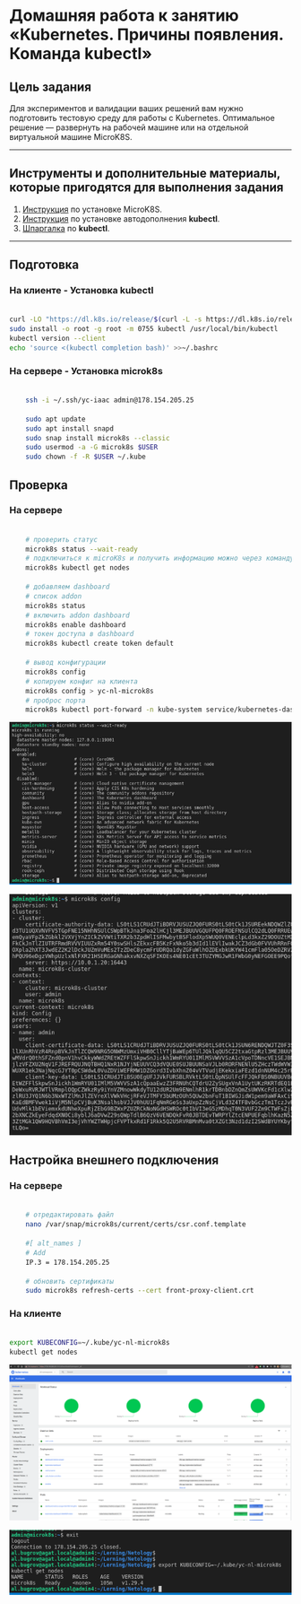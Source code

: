 # Домашняя работа к занятию «Kubernetes. Причины появления. Команда kubectl»

## Цель задания

Для экспериментов и валидации ваших решений вам нужно подготовить тестовую среду для работы с Kubernetes. Оптимальное решение — развернуть на рабочей машине или на отдельной виртуальной машине MicroK8S.

---

## Инструменты и дополнительные материалы, которые пригодятся для выполнения задания

1. [Инструкция](https://microk8s.io/docs/getting-started) по установке MicroK8S.
2. [Инструкция](https://kubernetes.io/ru/docs/reference/kubectl/cheatsheet/#bash) по установке автодополнения **kubectl**.
3. [Шпаргалка](https://kubernetes.io/ru/docs/reference/kubectl/cheatsheet/) по **kubectl**.

---

## Подготовка

### На клиенте - Установка kubectl

```bash

curl -LO "https://dl.k8s.io/release/$(curl -L -s https://dl.k8s.io/release/stable.txt)/bin/linux/amd64/kubectl"
sudo install -o root -g root -m 0755 kubectl /usr/local/bin/kubectl
kubectl version --client
echo 'source <(kubectl completion bash)' >>~/.bashrc

```

### На сервере - Установка microk8s

```bash

    ssh -i ~/.ssh/yc-iaac admin@178.154.205.25

    sudo apt update
    sudo apt install snapd
    sudo snap install microk8s --classic
    sudo usermod -a -G microk8s $USER
    sudo chown -f -R $USER ~/.kube

```

## Проверка

### На сервере

```bash

    # проверить статус
    microk8s status --wait-ready
    # подключиться к microK8s и получить информацию можно через команду `microk8s command`, например
    microk8s kubectl get nodes
    
    # добавляем dashboard
    # список addon
    microk8s status
    # включить addon dashboard
    microk8s enable dashboard
    # токен доступа в dashboard
    microk8s kubectl create token default

    # вывод конфигурации
    microk8s config
    # копируем конфиг на клиента
    microk8s config > yc-nl-microk8s
    # проброс порта
    microk8s kubectl port-forward -n kube-system service/kubernetes-dashboard 10443:443 --address 0.0.0.0

```

![screen](./screen/2024-05-29_13-43.png)

![screen](./screen/2024-05-29_13-44.png)

## Настройка внешнего подключения

### На сервере

```bash

    # отредактировать файл 
    nano /var/snap/microk8s/current/certs/csr.conf.template

    #[ alt_names ]
    # Add
    IP.3 = 178.154.205.25

    # обновить сертификаты 
    sudo microk8s refresh-certs --cert front-proxy-client.crt

```

### На клиенте

```bash

export KUBECONFIG=~/.kube/yc-nl-microk8s
kubectl get nodes

```

![screen](./screen/2024-05-29_15-19.png)

![screen](./screen/2024-05-29_15-27.png)
